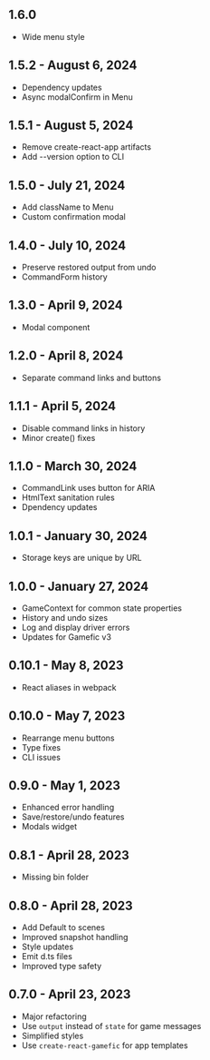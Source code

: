 ## 1.6.0
- Wide menu style

## 1.5.2 - August 6, 2024
- Dependency updates
- Async modalConfirm in Menu

## 1.5.1 - August 5, 2024
- Remove create-react-app artifacts
- Add --version option to CLI

## 1.5.0 - July 21, 2024
- Add className to Menu
- Custom confirmation modal

## 1.4.0 - July 10, 2024
- Preserve restored output from undo
- CommandForm history

## 1.3.0 - April 9, 2024
- Modal component

## 1.2.0 - April 8, 2024
- Separate command links and buttons

## 1.1.1 - April 5, 2024
- Disable command links in history
- Minor create() fixes

## 1.1.0 - March 30, 2024
- CommandLink uses button for ARIA
- HtmlText sanitation rules
- Dpendency updates

## 1.0.1 - January 30, 2024
- Storage keys are unique by URL

## 1.0.0 - January 27, 2024
- GameContext for common state properties
- History and undo sizes
- Log and display driver errors
- Updates for Gamefic v3

## 0.10.1 - May 8, 2023
- React aliases in webpack

## 0.10.0 - May 7, 2023
- Rearrange menu buttons
- Type fixes
- CLI issues

## 0.9.0 - May 1, 2023
- Enhanced error handling
- Save/restore/undo features
- Modals widget

## 0.8.1 - April 28, 2023
- Missing bin folder

## 0.8.0 - April 28, 2023
- Add Default to scenes
- Improved snapshot handling
- Style updates
- Emit d.ts files
- Improved type safety

## 0.7.0 - April 23, 2023
- Major refactoring
- Use `output` instead of `state` for game messages
- Simplified styles
- Use `create-react-gamefic` for app templates
